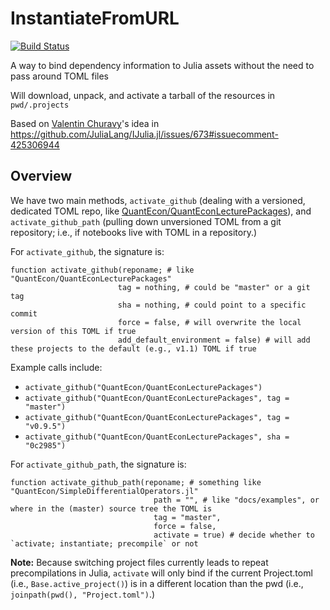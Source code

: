 # InstantiateFromURL

[![Build Status](https://travis-ci.com/QuantEcon/InstantiateFromURL.jl.svg?branch=master)](https://travis-ci.com/QuantEcon/InstantiateFromURL.jl)

A way to bind dependency information to Julia assets without the need to pass around TOML files

Will download, unpack, and activate a tarball of the resources in `pwd/.projects`

Based on [Valentin Churavy](https://github.com/vchuravy)'s idea in https://github.com/JuliaLang/IJulia.jl/issues/673#issuecomment-425306944

## Overview

We have two main methods, `activate_github` (dealing with a versioned, dedicated TOML repo, like [QuantEcon/QuantEconLecturePackages](https://github.com/QuantEcon/QuantEconLecturePackages)), and `activate_github_path` (pulling down unversioned TOML from a git repository; i.e., if notebooks live with TOML in a repository.)

For `activate_github`, the signature is:

```
function activate_github(reponame; # like "QuantEcon/QuantEconLecturePackages"
                        tag = nothing, # could be "master" or a git tag
                        sha = nothing, # could point to a specific commit
                        force = false, # will overwrite the local version of this TOML if true
                        add_default_environment = false) # will add these projects to the default (e.g., v1.1) TOML if true
```

Example calls include:

* `activate_github("QuantEcon/QuantEconLecturePackages")`
* `activate_github("QuantEcon/QuantEconLecturePackages", tag = "master")`
* `activate_github("QuantEcon/QuantEconLecturePackages", tag = "v0.9.5")`
* `activate_github("QuantEcon/QuantEconLecturePackages", sha = "0c2985")`

For `activate_github_path`, the signature is:

```
function activate_github_path(reponame; # something like "QuantEcon/SimpleDifferentialOperators.jl"
                                path = "", # like "docs/examples", or where in the (master) source tree the TOML is
                                tag = "master",
                                force = false,
                                activate = true) # decide whether to `activate; instantiate; precompile` or not
```

**Note:** Because switching project files currently leads to repeat precompilations in Julia, `activate` will only bind if the current Project.toml (i.e., `Base.active_project()`) is in a different location than the pwd (i.e., `joinpath(pwd(), "Project.toml")`.)

